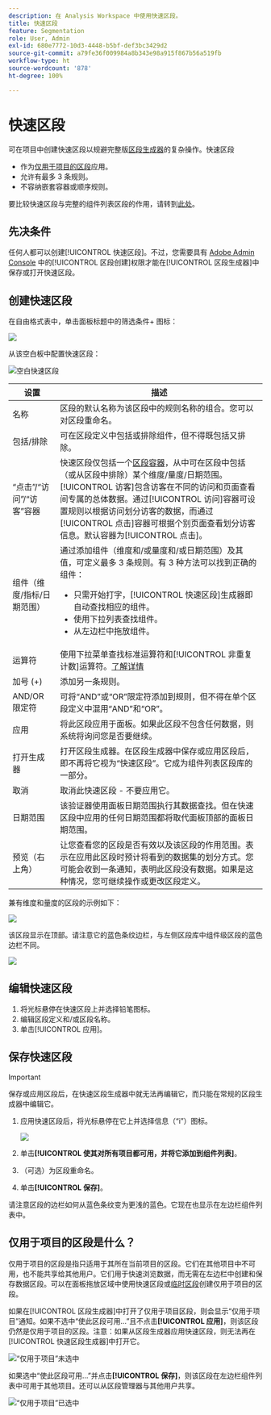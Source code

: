 ```yaml
---
description: 在 Analysis Workspace 中使用快速区段。
title: 快速区段
feature: Segmentation
role: User, Admin
exl-id: 680e7772-10d3-4448-b5bf-def3bc3429d2
source-git-commit: a79fe36f009984a8b343e98a915f867b56a519fb
workflow-type: ht
source-wordcount: '878'
ht-degree: 100%

---
```


# 快速区段

可在项目中创建快速区段以规避完整版[区段生成器](/help/components/segmentation/segmentation-workflow/seg-build.md)的复杂操作。快速区段

* 作为[仅用于项目的区段](https://experienceleague.adobe.com/docs/analytics/analyze/analysis-workspace/components/segments/quick-segments.html?lang=zh-Hans#what-are-project-only-segments%3F)应用。
* 允许有最多 3 条规则。
* 不容纳嵌套容器或顺序规则。

要比较快速区段与完整的组件列表区段的作用，请转到[此处](/help/analyze/analysis-workspace/components/segments/t-freeform-project-segment.md)。

## 先决条件

任何人都可以创建[!UICONTROL 快速区段]。不过，您需要具有 [Adobe Admin Console](https://experienceleague.adobe.com/docs/analytics/admin/admin-console/permissions/summary-tables.html?lang=zh-Hans#analytics-tools) 中的[!UICONTROL 区段创建]权限才能在[!UICONTROL 区段生成器]中保存或打开快速区段。

## 创建快速区段

在自由格式表中，单击面板标题中的筛选条件+ 图标：

![](assets/quick-seg1.png)

从该空白板中配置快速区段：

![空白快速区段](assets/qs-blank-slate.png)

| 设置 | 描述 |
| --- | --- |
| 名称 | 区段的默认名称为该区段中的规则名称的组合。您可以对区段重命名。 |
| 包括/排除 | 可在区段定义中包括或排除组件，但不得既包括又排除。 |
| “点击”/“访问”/“访客”容器 | 快速区段仅包括一个[区段容器](https://experienceleague.adobe.com/docs/analytics/components/segmentation/seg-overview.html?lang=zh-Hans#section_AF2A28BE92474DB386AE85743C71B2D6)，从中可在区段中包括（或从区段中排除）某个维度/量度/日期范围。[!UICONTROL 访客]包含访客在不同的访问和页面查看间专属的总体数据。通过[!UICONTROL 访问]容器可设置规则以根据访问划分访客的数据，而通过[!UICONTROL 点击]容器可根据个别页面查看划分访客信息。默认容器为[!UICONTROL 点击]。 |
| 组件（维度/指标/日期范围） | 通过添加组件（维度和/或量度和/或日期范围）及其值，可定义最多 3 条规则。有 3 种方法可以找到正确的组件：<ul><li>只需开始打字，[!UICONTROL 快速区段]生成器即自动查找相应的组件。</li><li>使用下拉列表查找组件。</li><li>从左边栏中拖放组件。</li></ul> |
| 运算符 | 使用下拉菜单查找标准运算符和[!UICONTROL 非重复计数]运算符。[了解详情](https://experienceleague.adobe.com/docs/analytics/components/segmentation/segment-reference/seg-operators.html?lang=zh-Hans) |
| 加号 (+) | 添加另一条规则。 |
| AND/OR 限定符 | 可将“AND”或“OR”限定符添加到规则，但不得在单个区段定义中混用“AND”和“OR”。 |
| 应用 | 将此区段应用于面板。如果此区段不包含任何数据，则系统将询问您是否要继续。 |
| 打开生成器 | 打开区段生成器。在区段生成器中保存或应用区段后，即不再将它视为“快速区段”。它成为组件列表区段库的一部分。 |
| 取消 | 取消此快速区段 - 不要应用它。 |
| 日期范围 | 该验证器使用面板日期范围执行其数据查找。但在快速区段中应用的任何日期范围都将取代面板顶部的面板日期范围。 |
| 预览（右上角） | 让您查看您的区段是否有效以及该区段的作用范围。表示在应用此区段时预计将看到的数据集的划分方式。您可能会收到一条通知，表明此区段没有数据。如果是这种情况，您可继续操作或更改区段定义。 |

兼有维度和量度的区段的示例如下：

![](assets/quick-seg2.png)

该区段显示在顶部。请注意它的蓝色条纹边栏，与左侧区段库中组件级区段的蓝色边栏不同。

![](assets/quick-seg5.png)

## 编辑快速区段

1. 将光标悬停在快速区段上并选择铅笔图标。
1. 编辑区段定义和/或区段名称。
1. 单击[!UICONTROL 应用]。

## 保存快速区段

>[!IMPORTANT]
>保存或应用区段后，在快速区段生成器中就无法再编辑它，而只能在常规的区段生成器中编辑它。

1. 应用快速区段后，将光标悬停在它上并选择信息（“i”）图标。

   ![](assets/quick-seg6.png)

1. 单击&#x200B;**[!UICONTROL 使其对所有项目都可用，并将它添加到组件列表]**。
1. （可选）为区段重命名。
1. 单击&#x200B;**[!UICONTROL 保存]**。

请注意区段的边栏如何从蓝色条纹变为更浅的蓝色。它现在也显示在左边栏组件列表中。

## 仅用于项目的区段是什么？

仅用于项目的区段是指只适用于其所在当前项目的区段。它们在其他项目中不可用，也不能共享给其他用户。它们用于快速浏览数据，而无需在左边栏中创建和保存数据区段。可以在面板拖放区域中使用快速区段或[临时区段](https://experienceleague.adobe.com/docs/analytics/analyze/analysis-workspace/components/segments/ad-hoc-segments.html?lang=zh-Hans)创建仅用于项目的区段。

如果在[!UICONTROL 区段生成器]中打开了仅用于项目区段，则会显示“仅用于项目”通知。如果不选中“使此区段可用…”且不点击&#x200B;**[!UICONTROL 应用]**，则该区段仍然是仅用于项目的区段。注意：如果从区段生成器应用快速区段，则无法再在[!UICONTROL 快速区段生成器]中打开它。

![“仅用于项目”未选中](assets/project-only-unchecked.png)

如果选中“使此区段可用…”并点击&#x200B;**[!UICONTROL 保存]**，则该区段在左边栏组件列表中可用于其他项目。还可以从区段管理器与其他用户共享。

![“仅用于项目”已选中](assets/project-only-checked.png)
